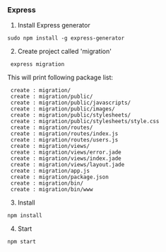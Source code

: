### Express

1. Install Express generator

 ```
 sudo npm install -g express-generator
 ```
 2. Create project called 'migration'
 ```
  express migration
 ```
 
 This will print following package list:
 
  ```
   create : migration/
   create : migration/public/
   create : migration/public/javascripts/
   create : migration/public/images/
   create : migration/public/stylesheets/
   create : migration/public/stylesheets/style.css
   create : migration/routes/
   create : migration/routes/index.js
   create : migration/routes/users.js
   create : migration/views/
   create : migration/views/error.jade
   create : migration/views/index.jade
   create : migration/views/layout.jade
   create : migration/app.js
   create : migration/package.json
   create : migration/bin/
   create : migration/bin/www
   ```
   
3. Install 
```
npm install 
```

4. Start   

```
npm start
```

   
   
   
   
   
   
